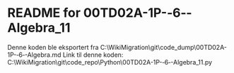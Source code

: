 # README for 00TD02A-1P-‐6‐-Algebra_11
Denne koden ble eksportert fra C:\WikiMigration\git\code_dump\00TD02A-1P-‐6‐-Algebra.md
Link til denne koden: C:\WikiMigration\git\code_repo\Python\00TD02A-1P-‐6‐-Algebra_11.py
